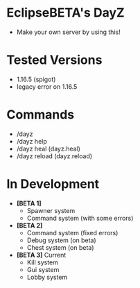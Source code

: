 # EclipseBETA's DayZ
  - Make your own server by using this!
# Tested Versions
  - 1.16.5 (spigot)
  - legacy error on 1.16.5
# Commands
  - /dayz
  - /dayz help
  - /dayz heal (dayz.heal)
  - /dayz reload (dayz.reload)
# In Development
  - **[BETA 1]**
    - Spawner system
    - Command system (with some errors)
  - **[BETA 2]**
    - Command system (fixed errors)
    - Debug system (on beta)
    - Chest system (on beta)
  - **[BETA 3]** Current
    - Kill system
    - Gui system
    - Lobby system
